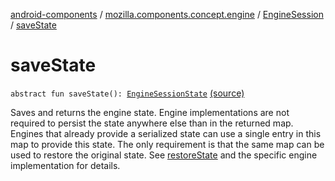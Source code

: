 [android-components](../../index.md) / [mozilla.components.concept.engine](../index.md) / [EngineSession](index.md) / [saveState](./save-state.md)

# saveState

`abstract fun saveState(): `[`EngineSessionState`](../-engine-session-state/index.md) [(source)](https://github.com/mozilla-mobile/android-components/blob/master/components/concept/engine/src/main/java/mozilla/components/concept/engine/EngineSession.kt#L260)

Saves and returns the engine state. Engine implementations are not required
to persist the state anywhere else than in the returned map. Engines that
already provide a serialized state can use a single entry in this map to
provide this state. The only requirement is that the same map can be used
to restore the original state. See [restoreState](restore-state.md) and the specific
engine implementation for details.

